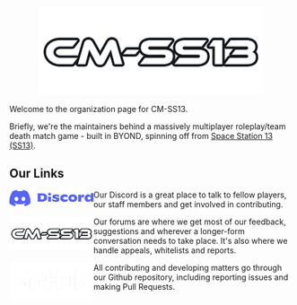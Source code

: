 <p align="center">
<a href="https://github.com/cmss13-devs/cmss13"><img src="https://raw.githubusercontent.com/cmss13-devs/.github/master/assets/banner.png" alt="CM-SS13" width="400"></a>
</p>

Welcome to the organization page for CM-SS13. 

Briefly, we're the maintainers behind a massively multiplayer roleplay/team death match game - built in BYOND, spinning off from [Space Station 13 (SS13)](https://spacestation13.com). 

## Our Links

[<img src="https://raw.githubusercontent.com/cmss13-devs/.github/master/assets/discord.png" alt="Discord" width="150" align="left">](https://discord.gg/cmss13)
Our Discord is a great place to talk to fellow players, our staff members and get involved in contributing.

[<img src="https://raw.githubusercontent.com/cmss13-devs/.github/master/assets/banner.png" alt="Forums" width="150" align="left">](https://forum.cm-ss13.com)
Our forums are where we get most of our feedback, suggestions and wherever a longer-form conversation needs to take place. It's also where we handle appeals, whitelists and reports.

[<img src="https://raw.githubusercontent.com/cmss13-devs/.github/master/assets/github.png" alt="Github" width="150" align="left">](https://github.com/cmss13-devs/cmss13)
All contributing and developing matters go through our Github repository, including reporting issues and making Pull Requests.
